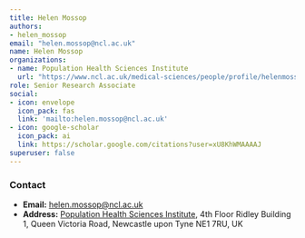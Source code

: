 ```yaml
---
title: Helen Mossop
authors:
- helen_mossop
email: "helen.mossop@ncl.ac.uk"
name: Helen Mossop
organizations:
- name: Population Health Sciences Institute
  url: "https://www.ncl.ac.uk/medical-sciences/people/profile/helenmossop.html"
role: Senior Research Associate
social:
- icon: envelope
  icon_pack: fas
  link: 'mailto:helen.mossop@ncl.ac.uk'
- icon: google-scholar
  icon_pack: ai
  link: https://scholar.google.com/citations?user=xU8KhWMAAAAJ
superuser: false
---
```


### Contact

- __Email:__ [helen.mossop@ncl.ac.uk](mailto:helen.mossop@ncl.ac.uk)
- __Address:__ [Population Health Sciences Institute](https://www.ncl.ac.uk/medical-sciences/research/institutes/health-sciences/), 4th Floor Ridley Building 1, Queen Victoria Road, Newcastle upon Tyne NE1 7RU, UK

